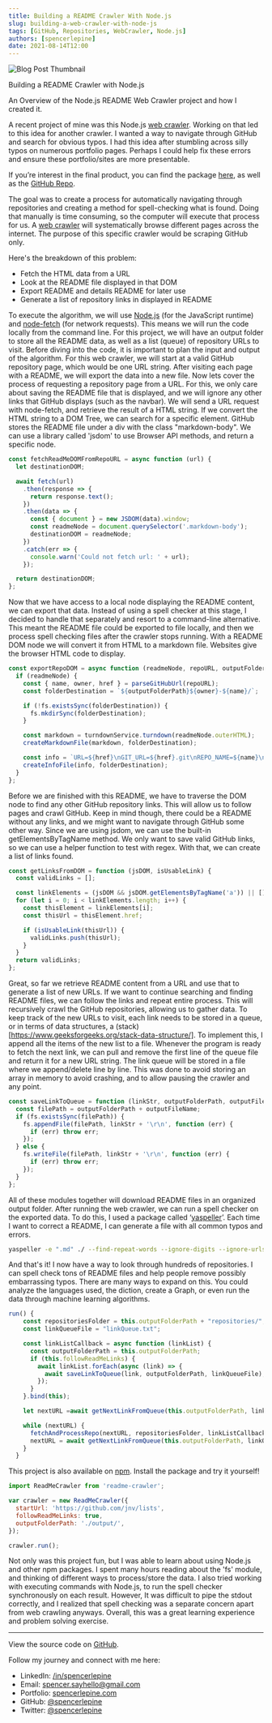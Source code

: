 ```yaml
---
title: Building a README Crawler With Node.js
slug: building-a-web-crawler-with-node-js
tags: [GitHub, Repositories, WebCrawler, Node.js]
authors: [spencerlepine]
date: 2021-08-14T12:00
---
```


![Blog Post Thumbnail](./thumbnail.jpg)

Building a README Crawler with Node.js

An Overview of the Node.js README Web Crawler project and how I created it.

A recent project of mine was this Node.js [web crawler](https://github.com/spencerlepine/readme-crawler). Working on that led to this idea for another crawler. I wanted a way to
navigate through GitHub and search for obvious typos. I had this idea after stumbling across silly typos on numerous portfolio pages. Perhaps I could help fix these errors and
ensure these portfolio/sites are more presentable.

If you’re interest in the final product, you can find the package [here](https://www.npmjs.com/package/readme-crawler), as well as the
[GitHub Repo](https://github.com/spencerlepine/readme-crawler).

The goal was to create a process for automatically navigating through repositories and creating a method for spell-checking what is found. Doing that manually is time consuming, so
the computer will execute that process for us. A [web crawler](https://www.cloudflare.com/learning/bots/what-is-a-web-crawler/) will systematically browse different pages across
the internet. The purpose of this specific crawler would be scraping GitHub only.

Here's the breakdown of this problem:

- Fetch the HTML data from a URL
- Look at the README file displayed in that DOM
- Export README and details README for later use
- Generate a list of repository links in displayed in README

To execute the algorithm, we will use [Node.js](https://nodejs.org/) (for the JavaScript runtime) and [node-fetch](https://www.npmjs.com/package/node-fetch) (for network requests).
This means we will run the code locally from the command line. For this project, we will have an output folder to store all the README data, as well as a list (queue) of repository
URLs to visit. Before diving into the code, it is important to plan the input and output of the algorithm. For this web crawler, we will start at a valid GitHub repository page,
which would be one URL string. After visiting each page with a README, we will export the data into a new file. Now lets cover the process of requesting a repository page from a
URL. For this, we only care about saving the README file that is displayed, and we will ignore any other links that GitHub displays (such as the navbar). We will send a URL request
with node-fetch, and retrieve the result of a HTML string. If we convert the HTML string to a DOM Tree, we can search for a specific element. GitHub stores the README file under a
div with the class "markdown-body". We can use a library called 'jsdom' to use Browser API methods, and return a specific node.

```js
const fetchReadMeDOMFromRepoURL = async function (url) {
  let destinationDOM;

  await fetch(url)
    .then(response => {
      return response.text();
    })
    .then(data => {
      const { document } = new JSDOM(data).window;
      const readmeNode = document.querySelector('.markdown-body');
      destinationDOM = readmeNode;
    })
    .catch(err => {
      console.warn('Could not fetch url: ' + url);
    });

  return destinationDOM;
};
```

Now that we have access to a local node displaying the README content, we can export that data. Instead of using a spell checker at this stage, I decided to handle that separately
and resort to a command-line alternative. This meant the README file could be exported to file locally, and then we process spell checking files after the crawler stops running.
With a README DOM node we will convert it from HTML to a markdown file. Websites give the browser HTML code to display.

```js
const exportRepoDOM = async function (readmeNode, repoURL, outputFolderPath) {
  if (readmeNode) {
    const { name, owner, href } = parseGitHubUrl(repoURL);
    const folderDestination = `${outputFolderPath}${owner}-${name}/`;

    if (!fs.existsSync(folderDestination)) {
      fs.mkdirSync(folderDestination);
    }

    const markdown = turndownService.turndown(readmeNode.outerHTML);
    createMarkdownFile(markdown, folderDestination);

    const info = `URL=${href}\nGIT_URL=${href}.git\nREPO_NAME=${name}\nOWNER=${owner}\n`;
    createInfoFile(info, folderDestination);
  }
};
```

Before we are finished with this README, we have to traverse the DOM node to find any other GitHub repository links. This will allow us to follow pages and crawl GitHub. Keep in
mind though, there could be a README without any links, and we might want to navigate through GitHub some other way. Since we are using jsdom, we can use the built-in
getElementsByTagName method. We only want to save valid GitHub links, so we can use a helper function to test with regex. With that, we can create a list of links found.

```js
const getLinksFromDOM = function (jsDOM, isUsableLink) {
  const validLinks = [];

  const linkElements = (jsDOM && jsDOM.getElementsByTagName('a')) || [];
  for (let i = 0; i < linkElements.length; i++) {
    const thisElement = linkElements[i];
    const thisUrl = thisElement.href;

    if (isUsableLink(thisUrl)) {
      validLinks.push(thisUrl);
    }
  }
  return validLinks;
};
```

Great, so far we retrieve README content from a URL and use that to generate a list of new URLs. If we want to continue searching and finding README files, we can follow the links
and repeat entire process. This will recursively crawl the GitHub repositories, allowing us to gather data. To keep track of the new URLs to visit, each link needs to be stored in
a queue, or in terms of data structures, a (stack)[https://www.geeksforgeeks.org/stack-data-structure/]. To implement this, I append all the items of the new list to a file.
Whenever the program is ready to fetch the next link, we can pull and remove the first line of the queue file and return it for a new URL string. The link queue will be stored in a
file where we append/delete line by line. This was done to avoid storing an array in memory to avoid crashing, and to allow pausing the crawler and any point.

```js
const saveLinkToQueue = function (linkStr, outputFolderPath, outputFileName) {
  const filePath = outputFolderPath + outputFileName;
  if (fs.existsSync(filePath)) {
    fs.appendFile(filePath, linkStr + '\r\n', function (err) {
      if (err) throw err;
    });
  } else {
    fs.writeFile(filePath, linkStr + '\r\n', function (err) {
      if (err) throw err;
    });
  }
};
```

All of these modules together will download README files in an organized output folder. After running the web crawler, we can run a spell checker on the exported data. To do this,
I used a package called ‘[yaspeller](https://www.npmjs.com/package/yaspeller)’. Each time I want to correct a README, I can generate a file with all common typos and errors.

```sh
yaspeller -e ".md" ./ --find-repeat-words --ignore-digits --ignore-urls --only-errors &> "spellcheck.txt"
```

And that's it! I now have a way to look through hundreds of repositories. I can spell check tons of README files and help people remove possibly embarrassing typos. There are many
ways to expand on this. You could analyze the languages used, the diction, create a Graph, or even run the data through machine learning algorithms.

```js
run() {
    const repositoriesFolder = this.outputFolderPath + "repositories/";
    const linkQueueFile = "linkQueue.txt";

    const linkListCallback = async function (linkList) {
      const outputFolderPath = this.outputFolderPath;
      if (this.followReadMeLinks) {
        await linkList.forEach(async (link) => {
          await saveLinkToQueue(link, outputFolderPath, linkQueueFile);
        });
      }
    }.bind(this);

    let nextURL =await getNextLinkFromQueue(this.outputFolderPath, linkQueueFile

    while (nextURL) {
      fetchAndProcessRepo(nextURL, repositoriesFolder, linkListCallback);
      nextURL = await getNextLinkFromQueue(this.outputFolderPath, linkQueueFile);
    }
  }
```

This project is also available on [npm](https://www.npmjs.com/package/readme-crawler). Install the package and try it yourself!

```js
import ReadMeCrawler from 'readme-crawler';

var crawler = new ReadMeCrawler({
  startUrl: 'https://github.com/jnv/lists',
  followReadMeLinks: true,
  outputFolderPath: './output/',
});

crawler.run();
```

Not only was this project fun, but I was able to learn about using Node.js and other npm packages. I spent many hours reading about the 'fs' module, and thinking of different ways
to process/store the data. I also tried working with executing commands with Node.js, to run the spell checker synchronously on each result. However, It was difficult to pipe the
stdout correctly, and I realized that spell checking was a separate concern apart from web crawling anyways. Overall, this was a great learning experience and problem solving
exercise.

---

View the source code on [GitHub](https://github.com/spencerlepine/readme-crawler).

Follow my journey and connect with me here:

- LinkedIn: [/in/spencerlepine](https://www.linkedin.com/in/spencerlepine/)
- Email: [spencer.sayhello@gmail.com](mailto:spencer.sayhello@gmail.com)
- Portfolio: [spencerlepine.com](https://spencerlepine.com)
- GitHub: [@spencerlepine](https://github.com/spencerlepine)
- Twitter: [@spencerlepine](https://twitter.com/spencerlepine)
